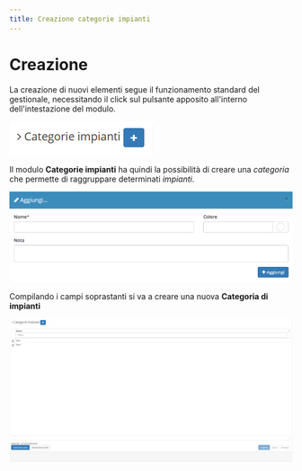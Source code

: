 ```yaml
---
title: Creazione categorie impianti
---
```


# Creazione

La creazione di nuovi elementi segue il funzionamento standard del gestionale, necessitando il click sul pulsante apposito all'interno dell'intestazione del modulo.

![Screenshot creazione categorie impianti](../../../../.gitbook/assets/aggiuntacategorieimpianti.PNG)

Il modulo **Categorie impianti** ha quindi la possibilità di creare una _categoria_ che permette di raggruppare determinati _impianti_.

![Screenshot creazione categorie impianti](../../../../.gitbook/assets/campicategorieimpianti.PNG)

Compilando i campi soprastanti si va a creare una nuova **Categoria di impianti**

![](../../../../.gitbook/assets/interfacciacategorieimpianti%20%282%29.PNG)

